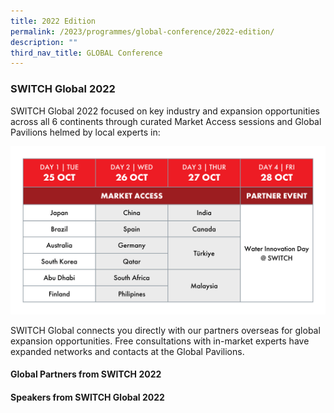 ```yaml
---
title: 2022 Edition
permalink: /2023/programmes/global-conference/2022-edition/
description: ""
third_nav_title: GLOBAL Conference
---
```

### SWITCH Global 2022

SWITCH Global 2022 focused on key industry and expansion opportunities across all 6 continents through curated Market Access sessions and Global Pavilions helmed by local experts in:

![](/images/PROGRAMME%20HIGHLIGHTS%20(Beyond,%20Global,%20Grand%20Stage)%20(2).png)

SWITCH Global connects you directly with our partners overseas for global expansion opportunities. Free consultations with in-market experts have expanded networks and contacts at the Global Pavilions.

#### Global Partners from SWITCH 2022



#### Speakers from SWITCH Global 2022

